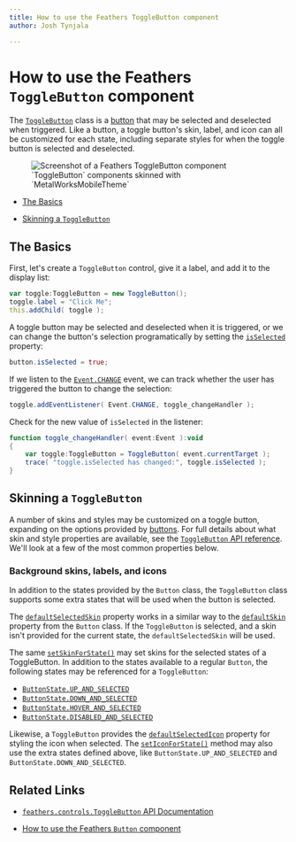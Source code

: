 ```yaml
---
title: How to use the Feathers ToggleButton component  
author: Josh Tynjala

---
```

# How to use the Feathers `ToggleButton` component

The [`ToggleButton`](../api-reference/feathers/controls/ToggleButton.html) class is a [button](button.html) that may be selected and deselected when triggered. Like a button, a toggle button's skin, label, and icon can all be customized for each state, including separate styles for when the toggle button is selected and deselected.

<figure>
<img src="images/toggle-button.png" srcset="images/toggle-button@2x.png 2x" alt="Screenshot of a Feathers ToggleButton component" />
<figcaption>`ToggleButton` components skinned with `MetalWorksMobileTheme`</figcaption>
</figure>

-   [The Basics](#the-basics)

-   [Skinning a `ToggleButton`](#skinning-a-togglebutton)

## The Basics

First, let's create a `ToggleButton` control, give it a label, and add it to the display list:

``` actionscript
var toggle:ToggleButton = new ToggleButton();
toggle.label = "Click Me";
this.addChild( toggle );
```

A toggle button may be selected and deselected when it is triggered, or we can change the button's selection programatically by setting the [`isSelected`](../api-reference/feathers/controls/ToggleButton.html#isSelected) property:

``` actionscript
button.isSelected = true;
```

If we listen to the [`Event.CHANGE`](../api-reference/feathers/controls/ToggleButton.html#event:change) event, we can track whether the user has triggered the button to change the selection:

``` actionscript
toggle.addEventListener( Event.CHANGE, toggle_changeHandler );
```

Check for the new value of `isSelected` in the listener:

``` actionscript
function toggle_changeHandler( event:Event ):void
{
    var toggle:ToggleButton = ToggleButton( event.currentTarget );
    trace( "toggle.isSelected has changed:", toggle.isSelected );
}
```

## Skinning a `ToggleButton`

A number of skins and styles may be customized on a toggle button, expanding on the options provided by [buttons](button.html). For full details about what skin and style properties are available, see the [`ToggleButton` API reference](../api-reference/feathers/controls/ToggleButton.html). We'll look at a few of the most common properties below.

### Background skins, labels, and icons

In addition to the states provided by the `Button` class, the `ToggleButton` class supports some extra states that will be used when the button is selected. 

The [`defaultSelectedSkin`](../api-reference/feathers/controls/ToggleButton.html#defaultSelectedSkin) property works in a similar way to the [`defaultSkin`](../api-reference/feathers/controls/BasicButton.html#defaultSkin) property from the `Button` class. If the `ToggleButton` is selected, and a skin isn't provided for the current state, the `defaultSelectedSkin` will be used.

The same [`setSkinForState()`](../api-reference/feathers/controls/BasicButton.html#setSkinForState()) may set skins for the selected states of a ToggleButton. In addition to the states available to a regular `Button`, the following states may be referenced for a `ToggleButton`:

* [`ButtonState.UP_AND_SELECTED`](../api-reference/feathers/controls/ButtonState.html#UP_AND_SELECTED)
* [`ButtonState.DOWN_AND_SELECTED`](../api-reference/feathers/controls/ButtonState.html#DOWN_AND_SELECTED)
* [`ButtonState.HOVER_AND_SELECTED`](../api-reference/feathers/controls/ButtonState.html#HOVER_AND_SELECTED)
* [`ButtonState.DISABLED_AND_SELECTED`](../api-reference/feathers/controls/ButtonState.html#DISABLED_AND_SELECTED)

Likewise, a `ToggleButton` provides the [`defaultSelectedIcon`](../api-reference/feathers/controls/ToggleButton.html#defaultSelectedIcon) property for styling the icon when selected. The [`setIconForState()`](../api-reference/feathers/controls/Button.html#setIconForState()) method may also use the extra states defined above, like `ButtonState.UP_AND_SELECTED` and `ButtonState.DOWN_AND_SELECTED`.

## Related Links

-   [`feathers.controls.ToggleButton` API Documentation](../api-reference/feathers/controls/ToggleButton.html)

-   [How to use the Feathers `Button` component](button.html)